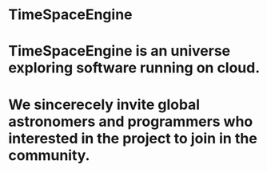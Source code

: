 # TimeSpaceEngine
# TimeSpaceEngine is an universe exploring software running on cloud.
# We sincerecely invite global astronomers and programmers who interested in the project to join in the community.
